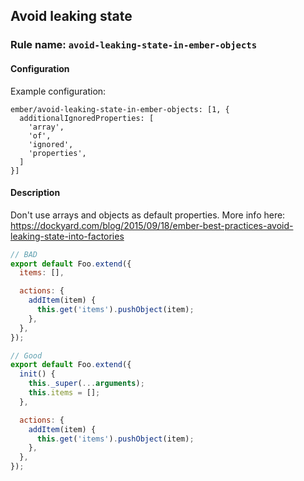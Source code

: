 ## Avoid leaking state

### Rule name: `avoid-leaking-state-in-ember-objects`

#### Configuration

Example configuration:

```
ember/avoid-leaking-state-in-ember-objects: [1, {
  additionalIgnoredProperties: [
    'array',
    'of',
    'ignored',
    'properties',
  ]
}]
```

#### Description

Don't use arrays and objects as default properties. More info here: https://dockyard.com/blog/2015/09/18/ember-best-practices-avoid-leaking-state-into-factories

```javascript
// BAD
export default Foo.extend({
  items: [],

  actions: {
    addItem(item) {
      this.get('items').pushObject(item);
    },
  },
});
```

```javascript
// Good
export default Foo.extend({
  init() {
    this._super(...arguments);
    this.items = [];
  },

  actions: {
    addItem(item) {
      this.get('items').pushObject(item);
    },
  },
});
```

